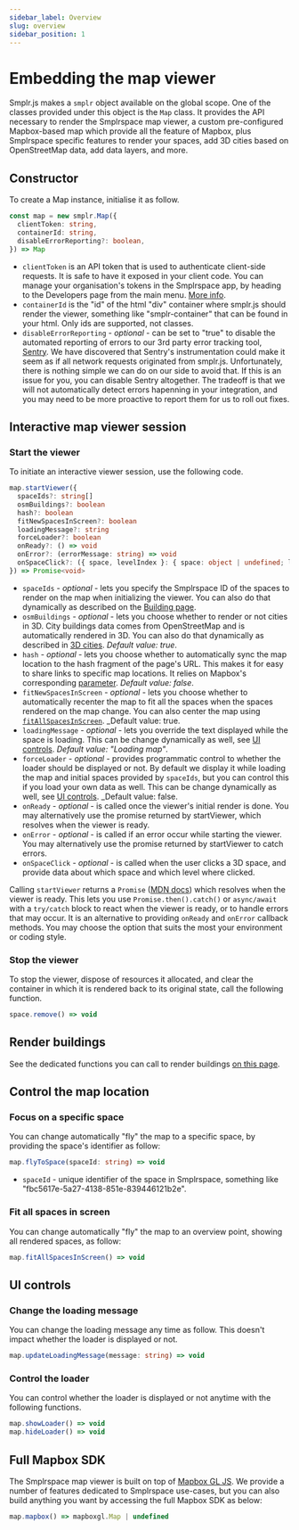 ```yaml
---
sidebar_label: Overview
slug: overview
sidebar_position: 1
---
```


# Embedding the map viewer

Smplr.js makes a `smplr` object available on the global scope. One of the classes provided under this object is the `Map` class. It provides the API necessary to render the Smplrspace map viewer, a custom pre-configured Mapbox-based map which provide all the feature of Mapbox, plus Smplrspace specific features to render your spaces, add 3D cities based on OpenStreetMap data, add data layers, and more.

## Constructor

To create a Map instance, initialise it as follow.

```ts
const map = new smplr.Map({
  clientToken: string,
  containerId: string,
  disableErrorReporting?: boolean,
}) => Map
```

- `clientToken` is an API token that is used to authenticate client-side requests. It is safe to have it exposed in your client code. You can manage your organisation's tokens in the Smplrspace app, by heading to the Developers page from the main menu. [More info](/guides/embedding#client-tokens).
- `containerId` is the "id" of the html "div" container where smplr.js should render the viewer, something like "smplr-container" that can be found in your html. Only ids are supported, not classes.
- `disableErrorReporting` - _optional_ - can be set to "true" to disable the automated reporting of errors to our 3rd party error tracking tool, [Sentry](https://sentry.io/). We have discovered that Sentry's instrumentation could make it seem as if all network requests originated from smplr.js. Unfortunately, there is nothing simple we can do on our side to avoid that. If this is an issue for you, you can disable Sentry altogether. The tradeoff is that we will not automatically detect errors hapenning in your integration, and you may need to be more proactive to report them for us to roll out fixes.

## Interactive map viewer session

### Start the viewer

To initiate an interactive viewer session, use the following code.

```ts
map.startViewer({
  spaceIds?: string[]
  osmBuildings?: boolean
  hash?: boolean
  fitNewSpacesInScreen?: boolean
  loadingMessage?: string
  forceLoader?: boolean
  onReady?: () => void
  onError?: (errorMessage: string) => void
  onSpaceClick?: ({ space, levelIndex }: { space: object | undefined; levelIndex: number }) => void
}) => Promise<void>
```

- `spaceIds` - _optional_ - lets you specify the Smplrspace ID of the spaces to render on the map when initializing the viewer. You can also do that dynamically as described on the [Building page](/api-reference/map/buildings).
- `osmBuildings` - _optional_ - lets you choose whether to render or not cities in 3D. City buildings data comes from OpenStreetMap and is automatically rendered in 3D. You can also do that dynamically as described in [3D cities](/api-reference/map/buildings#3d-cities). _Default value: true_.
- `hash` - _optional_ - lets you choose whether to automatically sync the map location to the hash fragment of the page's URL. This makes it for easy to share links to specific map locations. It relies on Mapbox's corresponding [parameter](https://docs.mapbox.com/mapbox-gl-js/api/map/#map-parameters). _Default value: false_.
- `fitNewSpacesInScreen` - _optional_ - lets you choose whether to automatically recenter the map to fit all the spaces when the spaces rendered on the map change. You can also center the map using [`fitAllSpacesInScreen`](#fit-all-spaces-in-screen). \_Default value: true.
- `loadingMessage` - _optional_ - lets you override the text displayed while the space is loading. This can be change dynamically as well, see [UI controls](#ui-controls). _Default value: "Loading map"_.
- `forceLoader` - _optional_ - provides programmatic control to whether the loader should be displayed or not. By default we display it while loading the map and initial spaces provided by `spaceIds`, but you can control this if you load your own data as well. This can be change dynamically as well, see [UI controls](#ui-controls). \_Default value: false.
- `onReady` - _optional_ - is called once the viewer's initial render is done. You may alternatively use the promise returned by startViewer, which resolves when the viewer is ready.
- `onError` - _optional_ - is called if an error occur while starting the viewer. You may alternatively use the promise returned by startViewer to catch errors.
- `onSpaceClick` - _optional_ - is called when the user clicks a 3D space, and provide data about which space and which level where clicked.

Calling `startViewer` returns a `Promise` ([MDN docs](https://developer.mozilla.org/en-US/docs/Web/JavaScript/Reference/Global_Objects/Promise)) which resolves when the viewer is ready. This lets you use `Promise.then().catch()` or `async/await` with a `try/catch` block to react when the viewer is ready, or to handle errors that may occur. It is an alternative to providing `onReady` and `onError` callback methods. You may choose the option that suits the most your environment or coding style.

### Stop the viewer

To stop the viewer, dispose of resources it allocated, and clear the container in which it is rendered back to its original state, call the following function.

```ts
space.remove() => void
```

## Render buildings

See the dedicated functions you can call to render buildings [on this page](/api-reference/map/buildings).

## Control the map location

### Focus on a specific space

You can change automatically "fly" the map to a specific space, by providing the space's identifier as follow:

```ts
map.flyToSpace(spaceId: string) => void
```

- `spaceId` - unique identifier of the space in Smplrspace, something like "fbc5617e-5a27-4138-851e-839446121b2e".

### Fit all spaces in screen

You can change automatically "fly" the map to an overview point, showing all rendered spaces, as follow:

```ts
map.fitAllSpacesInScreen() => void
```

## UI controls

### Change the loading message

You can change the loading message any time as follow. This doesn't impact whether the loader is displayed or not.

```ts
map.updateLoadingMessage(message: string) => void
```

### Control the loader

You can control whether the loader is displayed or not anytime with the following functions.

```ts
map.showLoader() => void
map.hideLoader() => void
```

## Full Mapbox SDK

The Smplrspace map viewer is built on top of [Mapbox GL JS](https://docs.mapbox.com/mapbox-gl-js/guides). We provide a number of features dedicated to Smplrspace use-cases, but you can also build anything you want by accessing the full Mapbox SDK as below:

```ts
map.mapbox() => mapboxgl.Map | undefined
```
